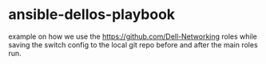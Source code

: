 # ansible-dellos-playbook

example on how we use the https://github.com/Dell-Networking roles
while saving the switch config to the local git repo
before and after the main roles run.
